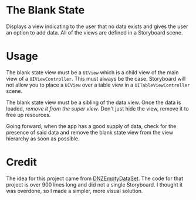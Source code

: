 # The Blank State
Displays a view indicating to the user that no data exists and gives the user an
option to add data. All of the views are defined in a Storyboard scene.

# Usage
The blank state view must be a `UIView` which is a child view of the main view
of a `UIViewController`. This must always be the case. Storyboard will not allow
you to place a `UIView` over a table view in a `UITableViewController` scene.

The blank state view must be a sibling of the data view.  Once the data is
loaded, *remove it from the super view*. Don't just hide the view, remove it to
free up resources.

Going forward, when the app has a good supply of data, check for the presence of
said data and remove the blank state view from the view hierarchy as soon as
possible.

# Credit
The idea for this project came from [DNZEmptyDataSet](dnz). The code for that
project is over 900 lines long and did not a single Storyboard. I thought it was
overdone, so I made a simpler, more visual solution.

[dnz]: https://github.com/dzenbot/DZNEmptyDataSet
